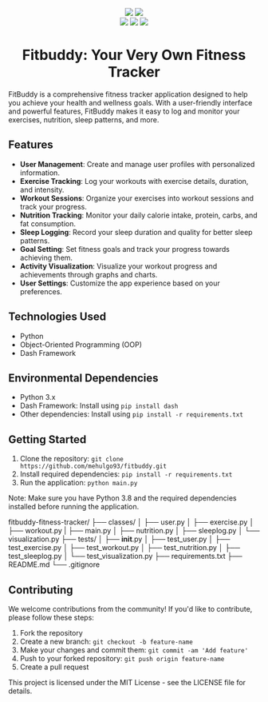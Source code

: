 <p align="center">
    <a href=""><img src="https://img.shields.io/pypi/l/ansicolortags.svg" /></a>
    <a href=""><img src="https://img.shields.io/badge/Maintained%3F-yes-green.svg" /></a>
    <br>
    <a href="https://docs.python.org/3/index.html"><img src="https://img.shields.io/badge/python-%2320232a?style=for-the-badge&logo=python&logoColor=ffdd54" /></a>
    <a href="https://dash-bootstrap-components.opensource.faculty.ai/"><img src="https://img.shields.io/badge/Bootstrap-563D7C?style=for-the-badge&logo=bootstrap&logoColor=white" /></a>
    <a href="https://plotly.com/dash/"><img src="https://img.shields.io/badge/dash-008DE4?style=for-the-badge&logo=dash&logoColor=white" /></a>
    <br>
</p>
<h1 align="center"><b>Fitbuddy: Your Very Own Fitness Tracker</b></h1>
FitBuddy is a comprehensive fitness tracker application designed to help you achieve your health and wellness goals. With a user-friendly interface and powerful features, FitBuddy makes it easy to log and monitor your exercises, nutrition, sleep patterns, and more.

## Features

- **User Management**: Create and manage user profiles with personalized information.
- **Exercise Tracking**: Log your workouts with exercise details, duration, and intensity.
- **Workout Sessions**: Organize your exercises into workout sessions and track your progress.
- **Nutrition Tracking**: Monitor your daily calorie intake, protein, carbs, and fat consumption.
- **Sleep Logging**: Record your sleep duration and quality for better sleep patterns.
- **Goal Setting**: Set fitness goals and track your progress towards achieving them.
- **Activity Visualization**: Visualize your workout progress and achievements through graphs and charts.
- **User Settings**: Customize the app experience based on your preferences.

## Technologies Used

- Python
- Object-Oriented Programming (OOP)
- Dash Framework

## Environmental Dependencies

- Python 3.x
- Dash Framework: Install using `pip install dash`
- Other dependencies: Install using `pip install -r requirements.txt`

## Getting Started

1. Clone the repository: `git clone https://github.com/mehulgo93/fitbuddy.git`
2. Install required dependencies: `pip install -r requirements.txt`
3. Run the application: `python main.py`

Note: Make sure you have Python 3.8 and the required dependencies installed before running the application.

fitbuddy-fitness-tracker/
├── classes/
│   ├── user.py
│   ├── exercise.py
│   ├── workout.py
|   ├── main.py
│   ├── nutrition.py
│   ├── sleeplog.py
│   └── visualization.py
├── tests/
│   ├── __init__.py
│   ├── test_user.py
│   ├── test_exercise.py
│   ├── test_workout.py
│   ├── test_nutrition.py
│   ├── test_sleeplog.py
│   └── test_visualization.py
├── requirements.txt
├── README.md
└── .gitignore


## Contributing

We welcome contributions from the community! If you'd like to contribute, please follow these steps:

1. Fork the repository
2. Create a new branch: `git checkout -b feature-name`
3. Make your changes and commit them: `git commit -am 'Add feature'`
4. Push to your forked repository: `git push origin feature-name`
5. Create a pull request



This project is licensed under the MIT License - see the LICENSE file for details.

